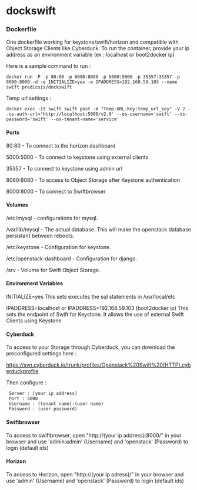 dockswift
=========

### Dockerfile ###

One dockerfile working for keystone/swift/horizon and compatible with Object Storage Clients like Cyberduck.
To run the container, provide your ip address as an environment variable (ex : localhost or boot2docker ip)

Here is a sample command to run :

    docker run -P -p 80:80 -p 8080:8080 -p 5000:5000 -p 35357:35357 -p 8000:8000 -d -e INITIALIZE=yes -e IPADDRESS=192.168.59.103 --name swift predicsis/dockswift

Temp url settings :

    docker exec -it swift swift post -m "Temp-URL-Key:temp_url_key" -V 2 --os-auth-url='http://localhost:5000/v2.0' --os-username='swift' --os-password='swift' --os-tenant-name='service'

#### Ports ####

80:80 - To connect to the horizon dashboard

5000:5000 - To connect to keystone using external clients

35357 - To connect to keystone using admin url

8080:8080 - To access to Object Storage after Keystone authentication

8000:8000 - To connect to Swiftbrowser

#### Volumes ####

/etc/mysql - configurations for mysql.

/var/lib/mysql - The actual database. This will make the openstack database persistant between reboots.

/etc/keystone - Configuration for keystone.

/etc/openstack-dashboard - Configuration for django.

/srv - Volume for Swift Object Storage.

#### Environment Variables ####

INITIALIZE=yes This sets executes the sql statements in /usr/local/etc

IPADDRESS=localhost or IPADDRESS=192.168.59.103 (boot2docker ip) This sets the endpoint of Swift for Keystone. It allows the use of external Swift Clients using Keystone

#### Cyberduck ####

To access to your Storage through Cyberduck, you can download the preconfigured settings here :

   https://svn.cyberduck.io/trunk/profiles/Openstack%20Swift%20(HTTP).cyberduckprofile

Then configure :

     Server : (your ip address)
     Port : 5000
     Username : (tenant name):(user name)
     Password : (user password)

#### Swiftbrowser ####

To access to swiftbrowser, open "http://(your ip address):8000/" in your browser and use 'admin:admin' (Username) and 'openstack' (Password) to login (default ids)

#### Horizon ####

To access to Horizon, open "http://(your ip adress)/" in your browser and use 'admin' (Username) and 'openstack' (Password) to login (default ids)
